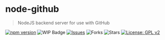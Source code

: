 # node-github

> NodeJS backend server for use with GitHub

[![npm version](https://badge.fury.io/js/node-github.svg)](https://badge.fury.io/js/node-github) ![WIP Badge](https://img.shields.io/badge/status-beta-blue.svg)
[![Issues](https://img.shields.io/github/issues/faster-than-light/node-github)](https://github.com/faster-than-light/node-github/issues)
![Forks](https://img.shields.io/github/forks/faster-than-light/node-github)
![Stars](https://img.shields.io/github/stars/faster-than-light/node-github)
[![License: GPL v2](https://img.shields.io/badge/License-GPL%20v2-blue.svg)](https://www.gnu.org/licenses/old-licenses/gpl-2.0.en.html)
